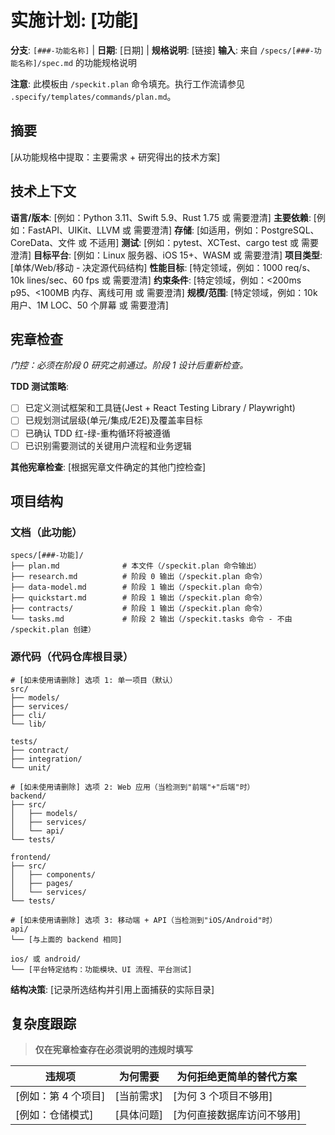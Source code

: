 # 实施计划: [功能]

**分支**: `[###-功能名称]` | **日期**: [日期] | **规格说明**: [链接]
**输入**: 来自 `/specs/[###-功能名称]/spec.md` 的功能规格说明

**注意**: 此模板由 `/speckit.plan` 命令填充。执行工作流请参见 `.specify/templates/commands/plan.md`。

## 摘要

[从功能规格中提取：主要需求 + 研究得出的技术方案]

## 技术上下文

<!--
  需要执行的操作：请将本节内容替换为项目的技术细节。
  此处呈现的结构仅供顾问性指导，以引导迭代过程。
-->

**语言/版本**: [例如：Python 3.11、Swift 5.9、Rust 1.75 或 需要澄清]
**主要依赖**: [例如：FastAPI、UIKit、LLVM 或 需要澄清]
**存储**: [如适用，例如：PostgreSQL、CoreData、文件 或 不适用]
**测试**: [例如：pytest、XCTest、cargo test 或 需要澄清]
**目标平台**: [例如：Linux 服务器、iOS 15+、WASM 或 需要澄清]
**项目类型**: [单体/Web/移动 - 决定源代码结构]
**性能目标**: [特定领域，例如：1000 req/s、10k lines/sec、60 fps 或 需要澄清]
**约束条件**: [特定领域，例如：<200ms p95、<100MB 内存、离线可用 或 需要澄清]
**规模/范围**: [特定领域，例如：10k 用户、1M LOC、50 个屏幕 或 需要澄清]

## 宪章检查

*门控：必须在阶段 0 研究之前通过。阶段 1 设计后重新检查。*

**TDD 测试策略**:
- [ ] 已定义测试框架和工具链(Jest + React Testing Library / Playwright)
- [ ] 已规划测试层级(单元/集成/E2E)及覆盖率目标
- [ ] 已确认 TDD 红-绿-重构循环将被遵循
- [ ] 已识别需要测试的关键用户流程和业务逻辑

**其他宪章检查**:
[根据宪章文件确定的其他门控检查]

## 项目结构

### 文档（此功能）

```text
specs/[###-功能]/
├── plan.md              # 本文件（/speckit.plan 命令输出）
├── research.md          # 阶段 0 输出（/speckit.plan 命令）
├── data-model.md        # 阶段 1 输出（/speckit.plan 命令）
├── quickstart.md        # 阶段 1 输出（/speckit.plan 命令）
├── contracts/           # 阶段 1 输出（/speckit.plan 命令）
└── tasks.md             # 阶段 2 输出（/speckit.tasks 命令 - 不由 /speckit.plan 创建）
```

### 源代码（代码仓库根目录）
<!--
  需要执行的操作：请将下方的占位符目录树替换为此功能的具体布局。
  删除未使用的选项，并使用真实路径（例如：apps/admin、packages/something）扩展所选结构。
  交付的计划中不得包含"选项"标签。
-->

```text
# [如未使用请删除] 选项 1: 单一项目（默认）
src/
├── models/
├── services/
├── cli/
└── lib/

tests/
├── contract/
├── integration/
└── unit/

# [如未使用请删除] 选项 2: Web 应用（当检测到"前端"+"后端"时）
backend/
├── src/
│   ├── models/
│   ├── services/
│   └── api/
└── tests/

frontend/
├── src/
│   ├── components/
│   ├── pages/
│   └── services/
└── tests/

# [如未使用请删除] 选项 3: 移动端 + API（当检测到"iOS/Android"时）
api/
└── [与上面的 backend 相同]

ios/ 或 android/
└── [平台特定结构：功能模块、UI 流程、平台测试]
```

**结构决策**: [记录所选结构并引用上面捕获的实际目录]

## 复杂度跟踪

> **仅在宪章检查存在必须说明的违规时填写**

| 违规项 | 为何需要 | 为何拒绝更简单的替代方案 |
|--------|----------|------------------------|
| [例如：第 4 个项目] | [当前需求] | [为何 3 个项目不够用] |
| [例如：仓储模式] | [具体问题] | [为何直接数据库访问不够用] |
